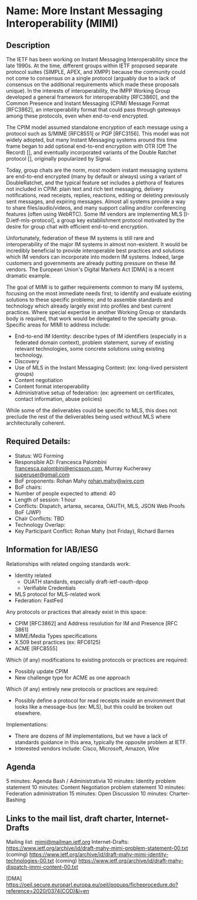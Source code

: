# Name: More Instant Messaging Interoperability (MIMI)

## Description

The IETF has been working on Instant Messaging Interoperability since the late 1990s. At the time, different groups within IETF proposed separate protocol suites (SIMPLE, APEX, and XMPP) because the community could not come to consensus on a single protocol (arguably due to a lack of consensus on the additional requirements which made these proposals unique). In the interests of interoperability, the IMPP Working Group developed a general framework for interoperability [RFC3860], and the Common Presence and Instant Messaging (CPIM) Message Format [RFC3862], an interoperability format that could pass through gateways among these protocols, even when end-to-end encrypted.  

The CPIM model assumed standalone encryption of each message using a protocol such as S/MIME [RFC8551] or PGP [RFC3156]. This model was not widely adopted, but many Instant Messaging systems around this time frame began to add optional end-to-end encryption with OTR (Off The Record) [], and eventually incorporated variants of the Double Ratchet protocol [], originally popularized by Signal.

Today, group chats are the norm, most modern instant messaging systems are end-to-end encrypted (many by default or always) using a variant of DoubleRatchet, and the typical feature set includes a plethora of features not included in CPIM: plain text and rich text messaging, delivery notifications, read receipts, replies, reactions, editing or deleting previously sent messages, and expiring messages. Almost all systems provide a way to share files/audio/videos, and many support calling and/or conferencing features (often using WebRTC). Some IM vendors are implementing MLS [I-D.ietf-mls-protocol], a group key establishment protocol motivated by the desire for group chat with efficient end-to-end encryption.

Unfortunately, federation of these IM systems is still rare and interoperability of the major IM systems in almost non-existent. 
It would be incredibly beneficial to provide interoperable best practices and solutions which IM vendors can incorporate into modern IM systems. Indeed, large customers and governments are already putting pressure on these IM vendors. The European Union's Digital Markets Act [DMA] is a recent dramatic example.

The goal of MIMI is to gather requirements common to many IM systems, focusing on the most immediate needs first; to identify and evaluate existing solutions to these specific problems; and to assemble standards and technology which already largely exist into profiles and best current practices. Where special expertise in another Working Group or standards body is required, that work would be delegated to the specialty group. Specific areas for MIMI to address include:

* End-to-end IM Identity: describe types of IM identifiers (especially in a federated domain context), problem statement, survey of existing relevant technologies, some concrete solutions using existing technology.
* Discovery
* Use of MLS in the Instant Messaging Context: (ex: long-lived persistent groups)
* Content negotiation
* Content format interoperability
* Administrative setup of federation: (ex: agreement on certificates, contact information, abuse policies)

While some of the deliverables could be specific to MLS, this does not preclude the rest of the deliverables being used without MLS where architecturally coherent.

## Required Details:
* Status: WG Forming
* Responsible AD: Francesca Palombini <francesca.palombini@ericsson.com>, Murray Kucherawy <superuser@gmail.com>
* BoF proponents: Rohan Mahy <rohan.mahy@wire.com>
* BoF chairs: 
* Number of people expected to attend: 40
* Length of session: 1 hour
* Conflicts: Dispatch, artarea, secarea, OAUTH, MLS, JSON Web Proofs BoF (JWP)
* Chair Conflicts: TBD
* Technology Overlap: 
* Key Participant Conflict: Rohan Mahy (not Friday), Richard Barnes

## Information for IAB/IESG
Relationships with related ongoing standards work:
* Identity related
   - OUATH standards, especially draft-ietf-oauth-dpop
   - Verifiable Credentials
* MLS protocol for MLS-related work
* Federation: FastFed
 
Any protocols or practices that already exist in this space:
* CPIM [RFC3862] and Address resolution for IM and Presence [RFC 3861]
* MIME/Media Types specifications
* X.509 best practices (ex: RFC6125)
* ACME [RFC8555]

Which (if any) modifications to existing protocols or practices are required:
* Possibly update CPIM
* New challenge type for ACME as one approach

Which (if any) entirely new protocols or practices are required:
* Possibly define a protocol for read receipts inside an environment that looks like a message-bus (ex: MLS), but this could be broken out elsewhere.

Implementations:
* There are dozens of IM implementations, but we have a lack of standards guidance in this area, typically the opposite problem at IETF. 
* Interested vendors include: Cisco, Microsoft, Amazon, Wire

## Agenda
5 minutes: Agenda Bash / Administrativia
10 minutes: Identity problem statement
10 minutes: Content Negotiation problem statement
10 minutes: Federation administration
15 minutes: Open Discussion
10 minutes: Charter-Bashing

## Links to the mail list, draft charter, Internet-Drafts
Mailing list: mimi@mailman.ietf.org
Internet-Drafts: 
https://www.ietf.org/archive/id/draft-mahy-mimi-problem-statement-00.txt (coming)
https://www.ietf.org/archive/id/draft-mahy-mimi-identity-technologies-00.txt (coming)
https://www.ietf.org/archive/id/draft-mahy-dispatch-immi-content-00.txt


[DMA] https://oeil.secure.europarl.europa.eu/oeil/popups/ficheprocedure.do?reference=2020/0374(COD)&l=en
